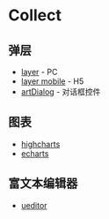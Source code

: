 # Collect

## 弹层

* [layer](https://github.com/sentsin/layer) - PC
* [layer mobile](http://layer.layui.com/mobile/) - H5
* [artDialog](https://github.com/aui/artDialog) - 对话框控件


## 图表
* [highcharts](http://www.hcharts.cn/)
* [echarts](http://echarts.baidu.com/)

## 富文本编辑器
* [ueditor](http://ueditor.baidu.com/website/)


